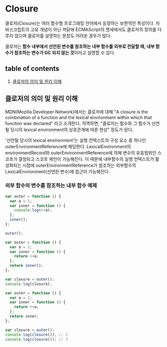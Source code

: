 # Closure
클로저(Closure)는 여러 함수형 프로그래밍 언어에서 등장하는 보편적인 특성이다. 자바스크립트의 고유 개념이 아닌 까닭에 ECMAScript의 명세에서도 클로저의 정의를 다루지 않으며 클로저를 설명하는 문장도 어려운 경우가 많다.

클로저는 **함수 내부에서 선언된 변수를 참조하는 내부 함수를 외부로 전달할 때, 내부 함수가 참조하는 변수가 GC 되지 않는 것**이라고 설명할 수 있다.

## table of contents
1. [클로저의 의미 및 원리 이해](#클로저의-의미-및-원리-이해)


## 클로저의 의미 및 원리 이해
MDN(Mozilla Developer Network)에서는 클로저에 대해 "A closure is the combination of a function and the lexical environment within which that function was declared" 라고 소개한다. 직역하면, "클로저는 함수와 그 함수가 선언될 당시의 lexical environment의 상호관계에 따른 현상" 정도가 된다. 

'선언될 당시의 lexical environment'는 실행 컨텍스트의 구성 요소 중 하나인 outerEnvironmentReference에 해당한다. LexicalEnvironment의 environmentRecord와 outerEnvironmentReference에 의해 변수의 유효범위인 스코프가 결정되고 스코프 체인이 가능해진다. 이 때문에 내부함수의 실행 컨텍스트가 활성화되는 시점에 outerEnvironmentReference가 참조하는 외부함수의 LexicalEnvironment(선언한 변수)에 접근이 가능해진다.

### 외부 함수의 변수를 참조하는 내부 함수 예제

```javascript
var outer = function () {
  var a = 1;
  var inner = function () {
    console.log(++a);
  };
  inner();
};

outer();
```

```javascript
var outer = function () {
  var a = 1;
  var inner = function () {
    return ++a;
  };
  return inner();
};

var closure = outer();
console.log(closure);
```

```javascript
var outer = function () {
  var a = 1;
  var inner = function () {
    return ++a;
  };
  return inner;
};

var closure = outer();
console.log(closure()); // 2
console.log(closure()); // 3
```